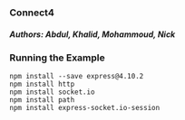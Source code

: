 ### Connect4
##### Authors: Abdul, Khalid, Mohammoud, Nick

### Running the Example

```
npm install --save express@4.10.2
npm install http
npm install socket.io
npm install path
npm install express-socket.io-session
```

